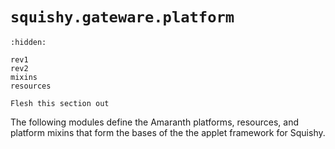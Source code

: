 # `squishy.gateware.platform`

```{toctree}
:hidden:

rev1
rev2
mixins
resources
```

```{todo}
Flesh this section out
```

The following modules define the Amaranth platforms, resources, and platform mixins
that form the bases of the the applet framework for Squishy.
